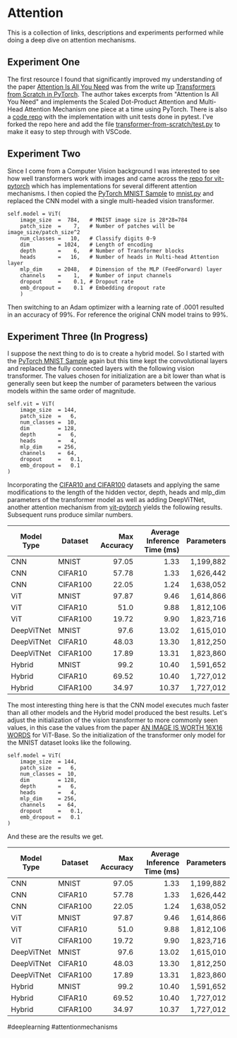# Attention
This is a collection of links, descriptions and experiments performed while doing a deep dive on attention mechanisms.

## Experiment One
The first resource I found that significantly improved my understanding of the paper [Attention Is All You Need](https://arxiv.org/pdf/1706.03762 "Attention Is All You Need") was from the write up [Transformers from Scratch in PyTorch](https://fkodom.substack.com/p/transformers-from-scratch-in-pytorch "Transformers from Scratch in PyTorch Write Up"). The author takes excerpts from "Attention Is All You Need" and implements the Scaled Dot-Product Attention and Multi-Head Attention Mechanism one piece at a time using PyTorch. There is also a [code repo](https://github.com/fkodom/transformer-from-scratch "Transformers from Scratch in PyTorch Repo") with the implementation with unit tests done in pytest. I've forked the repo here and add the file [transformer-from-scratch/test.py](https://github.com/holestine/transformer-from-scratch/blob/main/test.py) to make it easy to step through with VSCode. 

## Experiment Two
Since I come from a Computer Vision background I was interested to see how well transformers work with images and came across the [repo for vit-pytorch](https://github.com/lucidrains/vit-pytorch "vit-pytorch") which has implementations for several different attention mechanisms. I then copied the [PyTorch MNIST Sample](https://github.com/pytorch/examples/blob/main/mnist/main.py) to [mnist.py](./mnist.py) and replaced the CNN model with a single multi-headed vision transformer.

```
self.model = ViT(
    image_size  =  784,   # MNIST image size is 28*28=784
    patch_size  =    7,   # Number of patches will be image_size/patch_size^2
    num_classes =   10,   # Classify digits 0-9
    dim         = 1024,   # Length of encoding
    depth       =    6,   # Number of Transformer blocks
    heads       =   16,   # Number of heads in Multi-head Attention layer
    mlp_dim     = 2048,   # Dimension of the MLP (FeedForward) layer
    channels    =    1,   # Number of input channels
    dropout     =    0.1, # Dropout rate
    emb_dropout =    0.1  # Embedding dropout rate
    )
```

Then switching to an Adam optimizer with a learning rate of .0001 resulted in an accuracy of 99%. For reference the original CNN model trains to 99%.

## Experiment Three (In Progress)

I suppose the next thing to do is to create a hybrid model. So I started with the [PyTorch MNIST Sample](https://github.com/pytorch/examples/blob/main/mnist/main.py) again but this time kept the convolutional layers and replaced the fully connected layers with the following vision transformer. The values chosen for initialization are a bit lower than what is generally seen but keep the number of parameters between the various models within the same order of magnitude. 

```
self.vit = ViT(
    image_size  = 144,
    patch_size  =   6,
    num_classes =  10,
    dim         = 128,
    depth       =   6,
    heads       =   4,
    mlp_dim     = 256,
    channels    =  64,
    dropout     =   0.1,
    emb_dropout =   0.1
)
```

Incorporating the [CIFAR10 and CIFAR100](https://www.cs.toronto.edu/~kriz/cifar.html "CIFAR website") datasets and applying the same modifications to the length of the hidden vector, depth, heads and mlp_dim parameters of the transformer model as well as adding DeepViTNet, another attention mechanism from [vit-pytorch](https://github.com/lucidrains/vit-pytorch "vit-pytorch") yields the following results. Subsequent runs produce similar numbers.


|Model Type   | Dataset       | Max Accuracy  | Average Inference Time (ms) | Parameters |
|-------------| ------------- | ------------: | --------------------------: | ---------: |
|CNN          | MNIST         | 97.05         |  1.33                       |  1,199,882 |
|CNN          | CIFAR10       | 57.78         |  1.33                       |  1,626,442 |
|CNN          | CIFAR100      | 22.05         |  1.24                       |  1,638,052 |
|ViT          | MNIST         | 97.87         |  9.46                       |  1,614,866 |
|ViT          | CIFAR10       | 51.0          |  9.88                       |  1,812,106 |
|ViT          | CIFAR100      | 19.72         |  9.90                       |  1,823,716 |
|DeepViTNet   | MNIST         | 97.6          | 13.02                       |  1,615,010 |
|DeepViTNet   | CIFAR10       | 48.03         | 13.30                       |  1,812,250 |
|DeepViTNet   | CIFAR100      | 17.89         | 13.31                       |  1,823,860 |
|Hybrid       | MNIST         | 99.2          | 10.40                       |  1,591,652 |
|Hybrid       | CIFAR10       | 69.52         | 10.40                       |  1,727,012 |
|Hybrid       | CIFAR100      | 34.97         | 10.37                       |  1,727,012 |

The most interesting thing here is that the CNN model executes much faster than all other models and the Hybrid model produced the best results. Let's adjust the initialization of the vision transformer to more commonly seen values, in this case the values from the paper [AN IMAGE IS WORTH 16X16 WORDS](https://arxiv.org/pdf/2010.11929.pdf "AN IMAGE IS WORTH 16X16 WORDS") for ViT-Base. So the initialization of the transformer only model for the MNIST dataset looks like the following.

```
self.model = ViT(
    image_size  = 144,
    patch_size  =   6,
    num_classes =  10,
    dim         = 128,
    depth       =   6,
    heads       =   4,
    mlp_dim     = 256,
    channels    =  64,
    dropout     =   0.1,
    emb_dropout =   0.1
)
```

And these are the results we get.

|Model Type   | Dataset     | Max Accuracy| Average Inference Time (ms)| Parameters|
|-------------|-------------|------------:|---------------------------:|----------:|
|CNN          | MNIST       | 97.05       |  1.33                      | 1,199,882 |
|CNN          | CIFAR10     | 57.78       |  1.33                      | 1,626,442 |
|CNN          | CIFAR100    | 22.05       |  1.24                      | 1,638,052 |
|ViT          | MNIST       | 97.87       |  9.46                      | 1,614,866 |
|ViT          | CIFAR10     | 51.0        |  9.88                      | 1,812,106 |
|ViT          | CIFAR100    | 19.72       |  9.90                      | 1,823,716 |
|DeepViTNet   | MNIST       | 97.6        | 13.02                      | 1,615,010 |
|DeepViTNet   | CIFAR10     | 48.03       | 13.30                      | 1,812,250 |
|DeepViTNet   | CIFAR100    | 17.89       | 13.31                      | 1,823,860 |
|Hybrid       | MNIST       | 99.2        | 10.40                      | 1,591,652 |
|Hybrid       | CIFAR10     | 69.52       | 10.40                      | 1,727,012 |
|Hybrid       | CIFAR100    | 34.97       | 10.37                      | 1,727,012 |




#deeplearning #attentionmechanisms